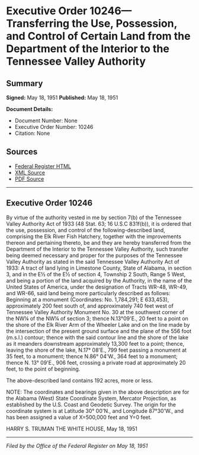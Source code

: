 # Executive Order 10246—Transferring the Use, Possession, and Control of Certain Land from the Department of the Interior to the Tennessee Valley Authority

## Summary

**Signed:** May 18, 1951
**Published:** May 18, 1951

**Document Details:**
- Document Number: None
- Executive Order Number: 10246
- Citation: None

## Sources
- [Federal Register HTML](https://www.presidency.ucsb.edu/documents/executive-order-10246-transferring-the-use-possession-and-control-certain-land-from-the)
- [XML Source](None)
- [PDF Source](None)

---

## Executive Order 10246

By virtue of the authority vested in me by section 7(b) of the Tennessee Valley Authority Act of 1933 (48 Stat. 63; 16 U.S.C 831f(b)), it is ordered that the use, possession, and control of the following-described land, comprising the Elk River Fish Hatchery, together with the improvements thereon and pertaining thereto, be and they are hereby transferred from the Department of the Interior to the Tennessee Valley Authority, such transfer being deemed necessary and proper for the purposes of the Tennessee Valley Authority as stated in the said Tennessee Valley Authority Act of 1933:
A tract of land lying in Limestone County, State of Alabama, in section 3, and in the E½ of the E½ of section 4, Township 2 South, Range 5 West, and being a portion of the land acquired by the Authority, in the name of the United States of America, under the designation of Tracts WR-48, WR-49, and WR-66, said land being more particularly described as follows:
Beginning at a monument (Coordinates: No. 1,784,291; E 633,453), approximately 200 feet south of, and approximately 740 feet west of Tennessee Valley Authority Monument No. 30 at the southwest corner of the NW¼ of the NW¼ of section 3; thence N.13°09'E., 20 feet to a point on the shore of the Elk River Arm of the Wheeler Lake and on the line made by the intersection of the present ground surface and the plane of the 556 foot (m.s.l.) contour; thence with the said contour line and the shore of the lake as it meanders downstream approximately 13,300 feet to a point; thence, leaving the shore of the lake, N.17° 08'E., 799 feet passing a monument at 35 feet, to a monument; thence N.86° 04'W., 364 feet to a monument; thence N. 13° 09'E., 906 feet, crossing a private road at approximately 20 feet, to the point of beginning.

The above-described land contains 192 acres, more or less.

NOTE: The coordinates and bearings given in the above description are for the Alabama (West) State Coordinate System, Mercator Projection, as established by the U.S. Coast and Geodetic Survey. The origin for the coordinate system is at Latitude 30° 00'N., and Longitude 87°30'W., and has been assigned a value of X=500,000 feet and Y=0 feet.

HARRY S. TRUMAN
THE WHITE HOUSE,
May 18, 1951

---

*Filed by the Office of the Federal Register on May 18, 1951*
